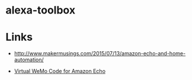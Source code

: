 # alexa-toolbox

# Links

- http://www.makermusings.com/2015/07/13/amazon-echo-and-home-automation/

- [Virtual WeMo Code for Amazon Echo](http://www.makermusings.com/2015/07/18/virtual-wemo-code-for-amazon-echo/)
